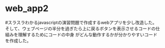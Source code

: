 # web_app2
#スラスラわかるjavascriptの演習問題で作成するwebアプリを少し改造した。そして、ウェブページの半分を過ぎたら上に戻るボタンを表示させるコードの仕組みを理解するためにコードの中身
がどんな動作するかが分かりやすいコードを作成した。
